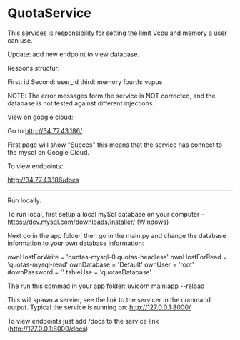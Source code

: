 # QuotaService

This services is responsibility for setting the limit Vcpu and memory a user can use.

Update: add new endpoint to view database.

Respons structur:

First: id
Second: user_id
third: memory
fourth: vcpus

NOTE: The error messages form the service is NOT corrected, and the database is not tested against different injections.

View on google cloud:

Go to http://34.77.43.186/

First page will show "Succes" this means that the service has connect to the mysql on Google Cloud.

To view endpoints:

http://34.77.43.186/docs

---------------------------------------------------------------------------------------------------------------------------

Run locally:

To run local, first setup a local mySql database on your computer - https://dev.mysql.com/downloads/installer/ (Windows)

Next go in the app folder, then go in the main.py and change the database information to your own database information:

  ownHostForWrite = 'quotas-mysql-0.quotas-headless'
  ownHostForRead = 'quotas-mysql-read'
  ownDatabase = 'Default'
  ownUser = 'root'
  #ownPassword = ''
  tableUse = 'quotasDatabase'

The run this commad in your app folder:
uvicorn main:app --reload

This will spawn a servier, see the link to the servicer in the command output. Typical the service is running on: http://127.0.0.1:8000/

To view endpoints just add /docs to the service link (http://127.0.0.1:8000/docs)





